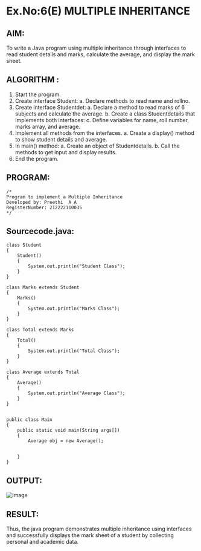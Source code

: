 # Ex.No:6(E)  MULTIPLE INHERITANCE

## AIM:
To write a Java program using multiple inheritance through interfaces to read student details and marks, calculate the average, and display the mark sheet.

## ALGORITHM :

1.	Start the program.
2.	Create interface Student:
a.	Declare methods to read name and rollno.
3.	Create interface Studentdet:
a.	Declare a method to read marks of 6 subjects and calculate the average.
b.	Create a class Studentdetails that implements both interfaces:
c.	Define variables for name, roll number, marks array, and average.
4.	Implement all methods from the interfaces.
a.	Create a display() method to show student details and average.
5.	In main() method:
a.	Create an object of Studentdetails.
b.	Call the methods to get input and display results.
6.	End the program.


## PROGRAM:
 ```
/*
Program to implement a Multiple Inheritance
Developed by: Preethi  A A 
RegisterNumber: 212222110035
*/
```

## Sourcecode.java:
```
class Student
{
    Student()
    {
        System.out.println("Student Class");
    }
}

class Marks extends Student
{
    Marks()
    {
        System.out.println("Marks Class");
    }
}

class Total extends Marks
{
    Total()
    {
        System.out.println("Total Class");
    }
}

class Average extends Total
{
    Average()
    {
        System.out.println("Average Class");
    }
}


public class Main
{
    public static void main(String args[])
    {
        Average obj = new Average();
        
        
    }
}
```

## OUTPUT:

![image](https://github.com/user-attachments/assets/cd1a7453-cae8-4e8d-a484-bc6a7f1376b6)

## RESULT:

Thus, the java program demonstrates multiple inheritance using interfaces and successfully displays the mark sheet of a student by collecting personal and academic data. 
